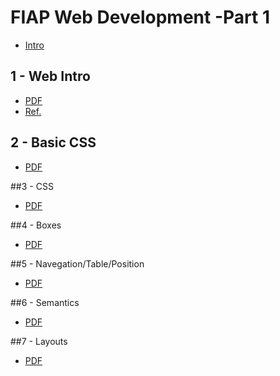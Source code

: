 # FIAP Web Development -Part 1

- [Intro](https://github.com/Darklabel91/FIAP_WebDevelopment_Part1/tree/main/Intro)

## 1 - Web Intro
- [PDF](https://github.com/Darklabel91/FIAP_WebDevelopment_Part1/blob/main/1-%20Introdução%20Web/MBA%20SCJ%20-%20Web%20Development%20Parte%201%20-%20Cap%201%20-%20Introducao_Web_RevFinal.pdf)
- [Ref.](https://github.com/Darklabel91/FIAP_WebDevelopment_Part1/blob/main/1-%20Introdução%20Web/Captura%20de%20Tela%202022-09-21%20às%2017.26.03.png)

## 2 - Basic CSS
- [PDF](https://github.com/Darklabel91/FIAP_WebDevelopment_Part1/blob/main/2-%20Elementos%20Básicos%20HTML%20-%20CSS/MBA%20SCJ%20-%20Web%20Development%20Parte%201%20-%20Cap%202%20-%20Elementos_Basicos_HTML_Introducao_CSS_RevFinal_20210120_1254.pdf)

##3 - CSS
- [PDF](https://github.com/Darklabel91/FIAP_WebDevelopment_Part1/blob/main/3-%20Formatação%20CSS/MBA%20SCJ%20-%20Web%20Development%20Parte%201%20-%20Cap%203%20-%20Formatacao_CSS_RevFinal_20210120_1254.pdf)

##4 - Boxes
- [PDF](https://github.com/Darklabel91/FIAP_WebDevelopment_Part1/blob/main/4-%20Caixas/MBA%20SCJ%20-%20Web%20Development%20Parte%201%20-%20Cap%204%20-%20Caixas_RevFinal.pdf)

##5 - Navegation/Table/Position 
- [PDF](https://github.com/Darklabel91/FIAP_WebDevelopment_Part1/blob/main/5-%20Navegação%20-%20Tabela%20-%20Posicionamento/MBA%20SCJ%20-%20Web%20Development%20Parte%201%20-%20Cap%205%20-%20Navegacao_Tabela_%20Posicionamento.docx_RevFinal.pdf)

##6 - Semantics
- [PDF](https://github.com/Darklabel91/FIAP_WebDevelopment_Part1/blob/main/6-%20Semântica/MBA%20SCJ%20-%20Web%20Development%20Parte%201%20-%20Cap%206%20-%20Semantica.docx_RevFinal_20210212.pdf)

##7 - Layouts
- [PDF](https://github.com/Darklabel91/FIAP_WebDevelopment_Part1/blob/main/7-%20Layouts/MBA%20SCJ%20-%20Web%20Development%20Parte%201%20-%20Cap%207%20-%20Layouts.docx%20_RevFinal.pdf)
